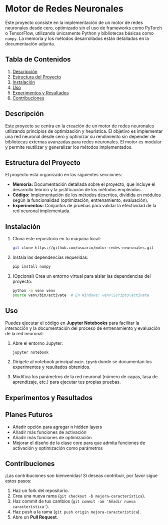 # Motor de Redes Neuronales

Este proyecto consiste en la implementación de un motor de redes neuronales desde cero, optimizado sin el uso de frameworks como PyTorch o TensorFlow, utilizando únicamente Python y bibliotecas básicas como `numpy`. La memoria y los métodos desarrollados están detallados en la documentación adjunta.

## Tabla de Contenidos
1. [Descripción](#descripción)
2. [Estructura del Proyecto](#estructura-del-proyecto)
3. [Instalación](#instalación)
4. [Uso](#uso)
5. [Experimentos y Resultados](#experimentos-y-resultados)
6. [Contribuciones](#contribuciones)

## Descripción

Este proyecto se centra en la creación de un motor de redes neuronales utilizando principios de optimización y heurística. El objetivo es implementar una red neuronal desde cero y optimizar su rendimiento sin depender de bibliotecas externas avanzadas para redes neuronales. El motor es modular y permite reutilizar y generalizar los métodos implementados.

## Estructura del Proyecto

El proyecto está organizado en las siguientes secciones:

- **Memoria:** Documentación detallada sobre el proyecto, que incluye el desarrollo teórico y la justificación de los métodos empleados.
- **Código:** Implementación de los métodos descritos, dividida en módulos según la funcionalidad (optimización, entrenamiento, evaluación).
- **Experimentos:** Conjuntos de pruebas para validar la efectividad de la red neuronal implementada.

## Instalación

1. Clona este repositorio en tu máquina local:

    ```bash
    git clone https://github.com/usuario/motor-redes-neuronales.git
    ```

2. Instala las dependencias requeridas:

    ```bash
    pip install numpy
    ```

3. (Opcional) Crea un entorno virtual para aislar las dependencias del proyecto:

    ```bash
    python -m venv venv
    source venv/bin/activate  # En Windows: venv\Scripts\activate
    ```

## Uso

Puedes ejecutar el código en **Jupyter Notebooks** para facilitar la interacción y la documentación del proceso de entrenamiento y evaluación de la red neuronal.

1. Abre el entorno Jupyter:

    ```bash
    jupyter notebook
    ```

2. Dirígete al notebook principal `main.ipynb` donde se documentan los experimentos y resultados obtenidos.

3. Modifica los parámetros de la red neuronal (número de capas, tasa de aprendizaje, etc.) para ejecutar tus propias pruebas.

## Experimentos y Resultados

## Planes Futuros
- Añadir opción para agregar n hidden layers
- Añadir más funciones de activación
- Añadir más funciones de optimización
- Mejorar el diseño de la clase core para que admita funciones de activación y optimización como parámetros


## Contribuciones

¡Las contribuciones son bienvenidas! Si deseas contribuir, por favor sigue estos pasos:

1. Haz un fork del repositorio.
2. Crea una nueva rama (`git checkout -b mejora-característica`).
3. Haz commit de tus cambios (`git commit -am 'Añadir nueva característica'`).
4. Haz push a la rama (`git push origin mejora-característica`).
5. Abre un **Pull Request**.
